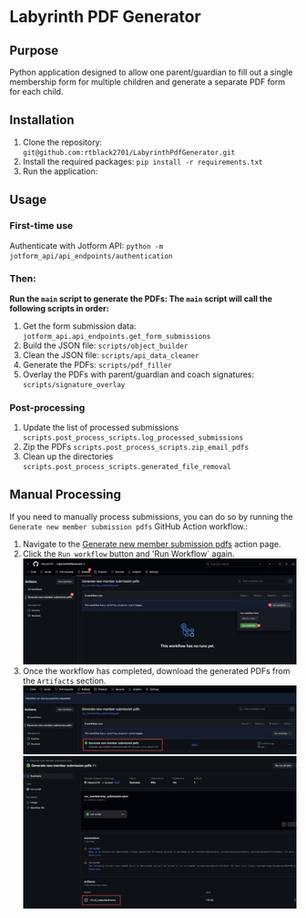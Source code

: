 # Labyrinth PDF Generator

## Purpose
Python application designed to allow one parent/guardian to fill out a single membership form for multiple children and generate a separate PDF form for each child.

## Installation
1. Clone the repository: `git@github.com:rtblack2701/LabyrinthPdfGenerator.git`
2. Install the required packages: `pip install -r requirements.txt`
3. Run the application: 

## Usage

### First-time use
Authenticate with Jotform API:
`python -m jotform_api/api_endpoints/authentication`

### Then:

**Run the `main` script to generate the PDFs:
The `main` script will call the following scripts in order:**

1. Get the form submission data:
    `jotform_api.api_endpoints.get_form_submissions`
2. Build the JSON file:
    `scripts/object_builder`
3. Clean the JSON file:
    `scripts/api_data_cleaner`
4. Generate the PDFs:
    `scripts/pdf_filler`
5. Overlay the PDFs with parent/guardian and coach signatures:
    `scripts/signature_overlay`

### Post-processing
1. Update the list of processed submissions
    `scripts.post_process_scripts.log_processed_submissions`
2. Zip the PDFs
    `scripts.post_process_scripts.zip_email_pdfs`
3. Clean up the directories
    `scripts.post_process_scripts.generated_file_removal`

## Manual Processing
If you need to manually process submissions, you can do so by running the `Generate new member submission pdfs` GitHub Action workflow.:

1. Navigate to the [Generate new member submission pdfs](https://github.com/rtblack2701/LabyrinthPdfGenerator/actions/workflows/run_membership_submission.yaml) action page.
2. Click the `Run workflow` button and 'Run Workflow` again.
![RunGeneratePdfWorkflow](assets/doc_media/RunGeneratePdfWorkflow.png)
3. Once the workflow has completed, download the generated PDFs from the `Artifacts` section.
![FinishedGeneratedPdfWorkflow](assets/doc_media/FinishedGeneratePdfWorkflow.png)
![DownloadArtifacts](assets/doc_media/DownloadArtifacts.png)
